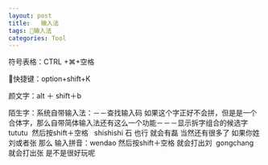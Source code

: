 ```yaml
---
layout: post
title:   输入法
tags: 输入法
categories: Tool
---
```

符号表格：CTRL +⌘+空格   

快捷键：option+shift+K 

颜文字：alt ＋ shift＋b   

陌生字：系统自带输入法：－－查找输入码
如果这个字正好不会拼，但是是一个合体字，那么自带简体输入法还有这么一个功能－－－显示拆字组合的候选字
tututu  然后按shift＋空格   
shishishi 石 也行 就会有磊 当然还有很多了
如果你姓刘或者张 那么 输入拼音：wendao 然后按shift＋空格 就会打出刘  gongchang 就会打出张 是不是很好玩呢



